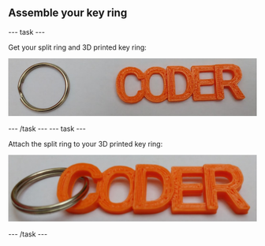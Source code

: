 ## Assemble your key ring

--- task ---

Get your split ring and 3D printed key ring:

![screenshot](images/coder-splitring-keyring.png) 

--- /task ---
--- task ---

Attach the split ring to your 3D printed key ring:

![screenshot](images/coder-keyring.png) 

--- /task ---	

